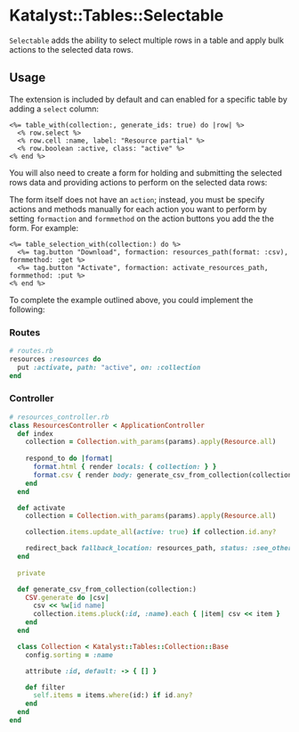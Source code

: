 # Katalyst::Tables::Selectable

`Selectable` adds the ability to select multiple rows in a table and apply bulk
actions to the selected data rows.

## Usage

The extension is included by default and can enabled for a specific table
by adding a `select` column:

```erb
<%= table_with(collection:, generate_ids: true) do |row| %>
  <% row.select %>
  <% row.cell :name, label: "Resource partial" %>
  <% row.boolean :active, class: "active" %>
<% end %>
```

You will also need to create a form for holding and submitting the selected rows
data and providing actions to perform on the selected data rows:

The form itself does not have an `action`; instead, you must be specify actions and methods
manually for each action you want to perform by setting `formaction` and `formmethod` on
the action buttons you add the the form. For example:

```erb
<%= table_selection_with(collection:) do %>
  <%= tag.button "Download", formaction: resources_path(format: :csv), formmethod: :get %>
  <%= tag.button "Activate", formaction: activate_resources_path, formmethod: :put %>
<% end %>
```

To complete the example outlined above, you could implement the following:

### Routes
```ruby
# routes.rb
resources :resources do
  put :activate, path: "active", on: :collection
end
```

### Controller
```ruby
# resources_controller.rb
class ResourcesController < ApplicationController
  def index
    collection = Collection.with_params(params).apply(Resource.all)
    
    respond_to do |format|
      format.html { render locals: { collection: } }
      format.csv { render body: generate_csv_from_collection(collection:) }
    end
  end

  def activate
    collection = Collection.with_params(params).apply(Resource.all)

    collection.items.update_all(active: true) if collection.id.any?

    redirect_back fallback_location: resources_path, status: :see_other
  end
  
  private

  def generate_csv_from_collection(collection:)
    CSV.generate do |csv|
      csv << %w[id name]
      collection.items.pluck(:id, :name).each { |item| csv << item }
    end
  end

  class Collection < Katalyst::Tables::Collection::Base
    config.sorting = :name

    attribute :id, default: -> { [] }

    def filter
      self.items = items.where(id:) if id.any?
    end
  end
end
```
